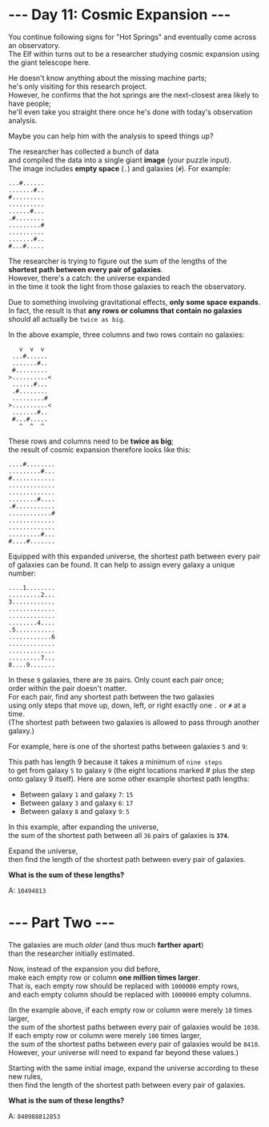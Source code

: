 # --- Day 11: Cosmic Expansion ---

You continue following signs for "Hot Springs" and eventually come across an observatory.  
The Elf within turns out to be a researcher studying cosmic expansion using the giant telescope here.

He doesn't know anything about the missing machine parts;  
he's only visiting for this research project.  
However, he confirms that the hot springs are the next-closest area likely to have people;  
he'll even take you straight there once he's done with today's observation analysis.

Maybe you can help him with the analysis to speed things up?

The researcher has collected a bunch of data  
and compiled the data into a single giant **image** (your puzzle input).  
The image includes **empty space** (`.`) and galaxies (`#`). For example:

```text
...#......
.......#..
#.........
..........
......#...
.#........
.........#
..........
.......#..
#...#.....
```

The researcher is trying to figure out the sum of the lengths of the  
**shortest path between every pair of galaxies**.  
However, there's a catch: the universe expanded  
in the time it took the light from those galaxies to reach the observatory.

Due to something involving gravitational effects, **only some space expands**.  
In fact, the result is that **any rows or columns that contain no galaxies**  
should all actually be `twice as big`.

In the above example, three columns and two rows contain no galaxies:

```text
   v  v  v
 ...#......
 .......#..
 #.........
>..........<
 ......#...
 .#........
 .........#
>..........<
 .......#..
 #...#.....
   ^  ^  ^
```

These rows and columns need to be **twice as big**;  
the result of cosmic expansion therefore looks like this:

```text
....#........
.........#...
#............
.............
.............
........#....
.#...........
............#
.............
.............
.........#...
#....#.......
```

Equipped with this expanded universe, the shortest path between every pair of galaxies can be found. It can help to assign every galaxy a unique number:

```text
....1........
.........2...
3............
.............
.............
........4....
.5...........
............6
.............
.............
.........7...
8....9.......
```

In these `9` galaxies, there are `36` pairs. Only count each pair once;  
order within the pair doesn't matter.  
For each pair, find any shortest path between the two galaxies  
using only steps that move up, down, left, or right exactly one `.` or `#` at a time.  
(The shortest path between two galaxies is allowed to pass through another galaxy.)

For example, here is one of the shortest paths between galaxies `5` and `9`:

This path has length 9 because it takes a minimum of `nine steps`  
to get from galaxy `5` to galaxy `9`
(the eight locations marked # plus the step onto galaxy 9 itself).
Here are some other example shortest path lengths:

- Between galaxy `1` and galaxy `7`: `15`
- Between galaxy `3` and galaxy `6`: `17`
- Between galaxy `8` and galaxy `9`: `5`

In this example, after expanding the universe,  
the sum of the shortest path between all `36` pairs of galaxies is **`374`**.

Expand the universe,  
then find the length of the shortest path between every pair of galaxies.

**What is the sum of these lengths?**

A: `10494813`

# --- Part Two ---

The galaxies are much _older_ (and thus much **farther apart**)  
than the researcher initially estimated.

Now, instead of the expansion you did before,  
make each empty row or column **one million times larger**.  
That is, each empty row should be replaced with `1000000` empty rows,  
and each empty column should be replaced with `1000000` empty columns.

(In the example above, if each empty row or column were merely `10` times larger,  
the sum of the shortest paths between every pair of galaxies would be `1030`.  
If each empty row or column were merely `100` times larger,  
the sum of the shortest paths between every pair of galaxies would be `8410`.  
However, your universe will need to expand far beyond these values.)

Starting with the same initial image, expand the universe according to these new rules,  
then find the length of the shortest path between every pair of galaxies.

**What is the sum of these lengths?**

A: `840988812853`
